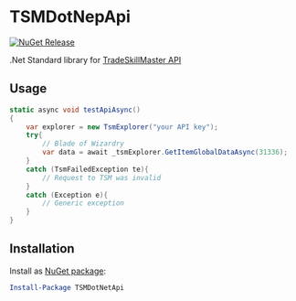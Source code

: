 # TSMDotNepApi
[![NuGet Release](https://img.shields.io/nuget/vpre/TSMDotNetApi.svg?maxAge=3600)](https://www.nuget.org/packages/TSMDotNetApi/)

.Net Standard library for [TradeSkillMaster API](http://api.tradeskillmaster.com/docs/)

## Usage

```C#
static async void testApiAsync()
{
    var explorer = new TsmExplorer("your API key");
    try{
        // Blade of Wizardry
        var data = await _tsmExplorer.GetItemGlobalDataAsync(31336);
    }
    catch (TsmFailedException te){
        // Request to TSM was invalid
    }
    catch (Exception e){
        // Generic exception
    }
}
```

## Installation

Install as [NuGet package](https://www.nuget.org/packages/TSMDotNetApi/):

```powershell
Install-Package TSMDotNetApi
```
